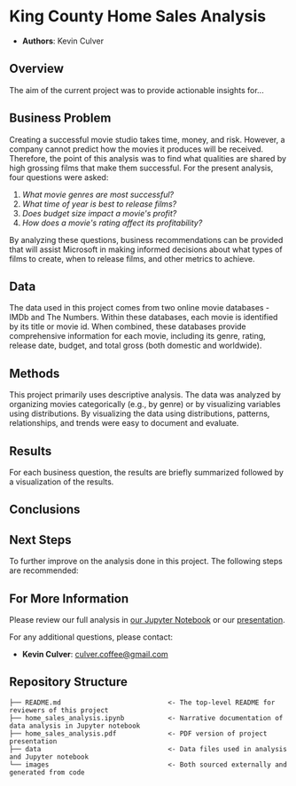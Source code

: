 # King County Home Sales Analysis


- **Authors**: Kevin Culver


## Overview

The aim of the current project was to provide actionable insights for...

## Business Problem

Creating a successful movie studio takes time, money, and risk. However, a company cannot predict how the movies it produces will be received. Therefore, the point of this analysis was to find what qualities are shared by high grossing films that make them successful. For the present analysis, four questions were asked:
1. *What movie genres are most successful?*
2. *What time of year is best to release films?*
3. *Does budget size impact a movie's profit?*
4. *How does a movie's rating affect its profitability?*

By analyzing these questions, business recommendations can be provided that will assist Microsoft in making informed decisions about what types of films to create, when to release films, and other metrics to achieve. 


## Data

The data used in this project comes from two online movie databases - IMDb and The Numbers. Within these databases, each movie is identified by its title or movie id. When combined, these databases provide comprehensive information for each movie, including its genre, rating, release date, budget, and total gross (both domestic and worldwide).

## Methods

This project primarily uses descriptive analysis. The data was analyzed by organizing movies categorically (e.g., by genre) or by visualizing variables using distributions. By visualizing the data using distributions, patterns, relationships, and trends were easy to document and evaluate. 


## Results

For each business question, the results are briefly summarized followed by a visualization of the results.



## Conclusions



## Next Steps

To further improve on the analysis done in this project. The following steps are recommended:


## For More Information

Please review our full analysis in [our Jupyter Notebook](./Microsoft_Movie_Analysis.ipynb) or our [presentation](./Microsoft_Movie_Presentation.pdf).

For any additional questions, please contact:

 - **Kevin Culver**: culver.coffee@gmail.com

## Repository Structure


```
├── README.md                           <- The top-level README for reviewers of this project
├── home_sales_analysis.ipynb           <- Narrative documentation of data analysis in Jupyter notebook
├── home_sales_analysis.pdf             <- PDF version of project presentation
├── data                                <- Data files used in analysis and Jupyter notebook
└── images                              <- Both sourced externally and generated from code
```